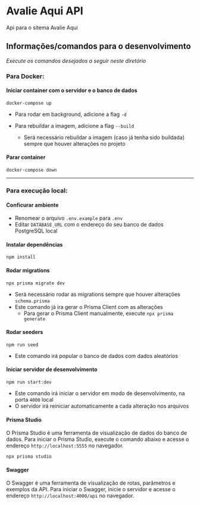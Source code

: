 # Avalie Aqui API

Api para o sitema Avalie Aqui

## Informações/comandos para o desenvolvimento

_Execute os comandos desejados a seguir neste diretório_

### Para Docker:

#### Iniciar container com o servidor e o banco de dados

```
docker-compose up
```

- Para rodar em background, adicione a flag `-d`

- Para rebuildar a imagem, adicione a flag `--build`
  - Será necessário rebuildar a imagem (caso já tenha sido buildada) sempre que houver alterações no projeto

#### Parar container

```
docker-compose down
```

---

### Para execução local:

#### Conficurar ambiente

- Renomear o arquivo `.env.example` para `.env`
- Editar `DATABASE_URL` com o endereço do seu banco de dados PostgreSQL local

#### Instalar dependências

```
npm install
```

#### Rodar migrations

```
npx prisma migrate dev
```

- Será necessário rodar as migrations sempre que houver alterações `schema.prisma`
- Este comando já ira gerar o Prisma Client com as alterações
  - Para gerar o Prisma Client manualmente, execute `npx prisma generate`

#### Rodar seeders

```
npm run seed
```

- Este comando irá popular o banco de dados com dados aleatórios

#### Iniciar servidor de desenvolvimento

```
npm run start:dev
```

- Este comando irá iniciar o servidor em modo de desenvolvimento, na porta `4000` local
- O servidor irá reiniciar automaticamente a cada alteração nos arquivos

#### Prisma Studio

O Prisma Studio é uma ferramenta de visualização de dados do banco de dados. Para iniciar o Prisma Studio, execute o comando abaixo e acesse o endereço `http://localhost:5555` no navegador.

```
npx prisma studio
```

#### Swagger

O Swagger é uma ferramenta de visualização de rotas, parâmetros e exemplos da API. Para iniciar o Swagger, inicie o servidor e acesse o endereço `http://localhost:4000/api` no navegador.
